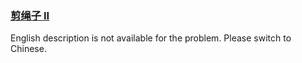 ### [剪绳子 II](https://leetcode.com/problems/jian-sheng-zi-ii-lcof)

English description is not available for the problem. Please switch to Chinese.
